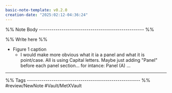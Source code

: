 ```yaml
---
basic-note-template: v0.2.0
creation-date: "2025:02:12-04:36:24"
---
```


%% Note Body --------------------------------------------------- %%

%% Write here %%

- Figure 1 caption
	- I would make more obvious what it ia a panel and what it is point/case. All is using Capital letters. Maybe just adding "Panel" before each panel section... for intance: Panel (A) ...


___

%% Tags ------------------------------------------------------- %%
#review/NewNote
#Vault/MetXVault 